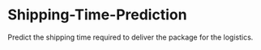 # Shipping-Time-Prediction
Predict the shipping time required to deliver the package for the logistics.
